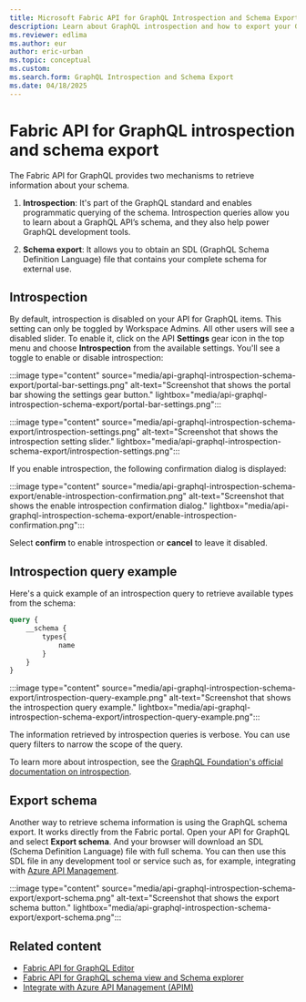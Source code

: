 ```yaml
---
title: Microsoft Fabric API for GraphQL Introspection and Schema Export
description: Learn about GraphQL introspection and how to export your GraphQL schema for use with other GraphQL tools.
ms.reviewer: edlima
ms.author: eur
author: eric-urban
ms.topic: conceptual
ms.custom:
ms.search.form: GraphQL Introspection and Schema Export
ms.date: 04/18/2025
---
```


# Fabric API for GraphQL introspection and schema export

The Fabric API for GraphQL provides two mechanisms to retrieve information about your schema.

1. **Introspection**: It's part of the GraphQL standard and enables programmatic querying of the schema. Introspection queries allow you to learn about a GraphQL API’s schema, and they also help power GraphQL development tools.

3. **Schema export**: It allows you to obtain an SDL (GraphQL Schema Definition Language) file that contains your complete schema for external use.

## Introspection

By default, introspection is disabled on your API for GraphQL items. This setting can only be toggled by Workspace Admins. All other users will see a disabled slider. To enable it, click on the API **Settings** gear icon in the top menu and choose **Introspection** from the available settings. You'll see a toggle to enable or disable introspection:

:::image type="content" source="media/api-graphql-introspection-schema-export/portal-bar-settings.png" alt-text="Screenshot that shows the portal bar showing the settings gear button." lightbox="media/api-graphql-introspection-schema-export/portal-bar-settings.png":::

:::image type="content" source="media/api-graphql-introspection-schema-export/introspection-settings.png" alt-text="Screenshot that shows the introspection setting slider." lightbox="media/api-graphql-introspection-schema-export/introspection-settings.png":::

If you enable introspection, the following confirmation dialog is displayed:

:::image type="content" source="media/api-graphql-introspection-schema-export/enable-introspection-confirmation.png" alt-text="Screenshot that shows the enable introspection confirmation dialog." lightbox="media/api-graphql-introspection-schema-export/enable-introspection-confirmation.png":::

Select **confirm** to enable introspection or **cancel** to leave it disabled.

## Introspection query example

Here's a quick example of an introspection query to retrieve available types from the schema:

```GraphQL
query {
    __schema {
        types{
            name
        }
    }
}
```

:::image type="content" source="media/api-graphql-introspection-schema-export/introspection-query-example.png" alt-text="Screenshot that shows the introspection query example." lightbox="media/api-graphql-introspection-schema-export/introspection-query-example.png":::

The information retrieved by introspection queries is verbose. You can use query filters to narrow the scope of the query.

To learn more about introspection, see the [GraphQL Foundation's official documentation on introspection](https://graphql.org/learn/introspection/).

## Export schema

Another way to retrieve schema information is using the GraphQL schema export. It works directly from the Fabric portal. Open your API for GraphQL and select **Export schema**. And your browser will download an SDL (Schema Definition Language) file with full schema. You can then use this SDL file in any development tool or service such as, for example, integrating with [Azure API Management](api-graphql-azure-api-management.md). 

:::image type="content" source="media/api-graphql-introspection-schema-export/export-schema.png" alt-text="Screenshot that shows the export schema button." lightbox="media/api-graphql-introspection-schema-export/export-schema.png":::

## Related content

- [Fabric API for GraphQL Editor](api-graphql-editor.md)
- [Fabric API for GraphQL schema view and Schema explorer](graphql-schema-view.md)
- [Integrate with Azure API Management (APIM)](api-graphql-azure-api-management.md)
